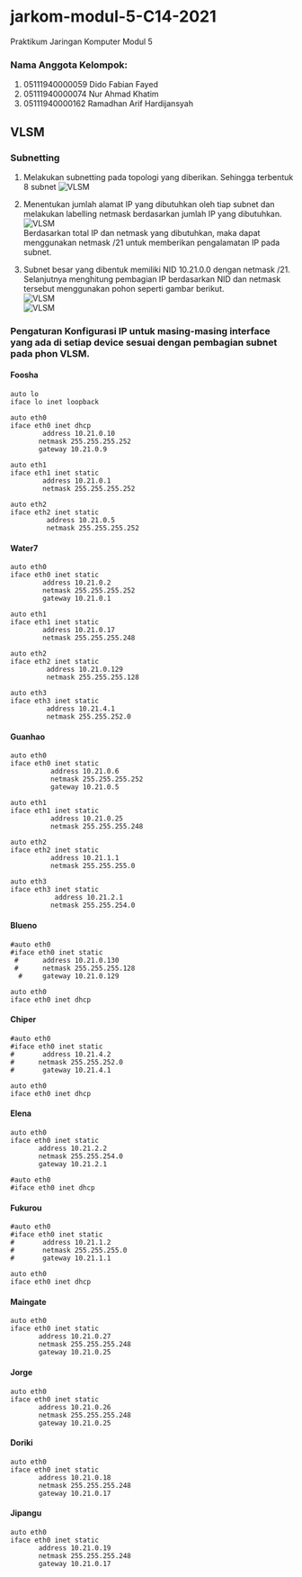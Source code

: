 # jarkom-modul-5-C14-2021

Praktikum Jaringan Komputer Modul 5 
### Nama Anggota Kelompok:
1. 05111940000059 	Dido Fabian Fayed <br>
2. 05111940000074	Nur Ahmad Khatim <br>
3. 05111940000162	Ramadhan Arif Hardijansyah <br>

## VLSM
### Subnetting
1. Melakukan subnetting pada topologi yang diberikan. Sehingga terbentuk 8 subnet
![VLSM](img/VLSM_1_Subnetting.png)

2. Menentukan jumlah alamat IP yang dibutuhkan oleh tiap subnet dan melakukan labelling netmask berdasarkan jumlah IP yang dibutuhkan. <br>
![VLSM](img/VLSM_2_JumlahIP.png) <br>
Berdasarkan total IP dan netmask yang dibutuhkan, maka dapat menggunakan netmask /21 untuk memberikan pengalamatan IP pada subnet.

3. Subnet besar yang dibentuk memiliki NID 10.21.0.0 dengan netmask /21. Selanjutnya menghitung pembagian IP berdasarkan NID dan netmask tersebut menggunakan pohon seperti gambar berikut. <br>
![VLSM](img/VLSM_3_Tree.png) <br>
![VLSM](img/VLSM_4_Table.png) <br>

### Pengaturan Konfigurasi IP untuk masing-masing interface yang ada di setiap device sesuai dengan pembagian subnet pada phon VLSM.

#### Foosha
```
auto lo
iface lo inet loopback

auto eth0
iface eth0 inet dhcp
        address 10.21.0.10
       netmask 255.255.255.252
       gateway 10.21.0.9

auto eth1
iface eth1 inet static
        address 10.21.0.1
        netmask 255.255.255.252

auto eth2
iface eth2 inet static
         address 10.21.0.5
         netmask 255.255.255.252
```

#### Water7
```
auto eth0
iface eth0 inet static
        address 10.21.0.2
        netmask 255.255.255.252
        gateway 10.21.0.1

auto eth1
iface eth1 inet static
        address 10.21.0.17
        netmask 255.255.255.248

auto eth2
iface eth2 inet static
         address 10.21.0.129
         netmask 255.255.255.128

auto eth3
iface eth3 inet static
         address 10.21.4.1
         netmask 255.255.252.0
```

#### Guanhao
```
auto eth0
iface eth0 inet static
          address 10.21.0.6
          netmask 255.255.255.252
          gateway 10.21.0.5

auto eth1
iface eth1 inet static
          address 10.21.0.25
          netmask 255.255.255.248

auto eth2
iface eth2 inet static
          address 10.21.1.1
          netmask 255.255.255.0

auto eth3
iface eth3 inet static
           address 10.21.2.1
          netmask 255.255.254.0
```

#### Blueno
```
#auto eth0
#iface eth0 inet static
 #      address 10.21.0.130
 #      netmask 255.255.255.128
  #     gateway 10.21.0.129

auto eth0
iface eth0 inet dhcp
```

#### Chiper
```
#auto eth0
#iface eth0 inet static
#       address 10.21.4.2
#      netmask 255.255.252.0
#       gateway 10.21.4.1

auto eth0
iface eth0 inet dhcp
```

#### Elena
```
auto eth0
iface eth0 inet static
       address 10.21.2.2
       netmask 255.255.254.0
       gateway 10.21.2.1

#auto eth0
#iface eth0 inet dhcp
```

#### Fukurou
```
#auto eth0
#iface eth0 inet static
#       address 10.21.1.2
#       netmask 255.255.255.0
#       gateway 10.21.1.1

auto eth0
iface eth0 inet dhcp
```

#### Maingate
```
auto eth0
iface eth0 inet static
       address 10.21.0.27
       netmask 255.255.255.248
       gateway 10.21.0.25
```

#### Jorge
```
auto eth0
iface eth0 inet static
       address 10.21.0.26
       netmask 255.255.255.248
       gateway 10.21.0.25
```

#### Doriki
```
auto eth0
iface eth0 inet static
       address 10.21.0.18
       netmask 255.255.255.248
       gateway 10.21.0.17
```

#### Jipangu
```
auto eth0
iface eth0 inet static
       address 10.21.0.19
       netmask 255.255.255.248
       gateway 10.21.0.17
```

